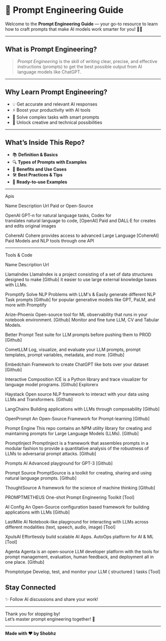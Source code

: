 # 🚀 Prompt Engineering Guide

Welcome to the **Prompt Engineering Guide** — your go-to resource to learn how to craft prompts that make AI models work smarter for you! 🤖✨

---

## What is Prompt Engineering?

> *Prompt Engineering* is the skill of writing clear, precise, and effective instructions (prompts) to get the best possible output from AI language models like ChatGPT.

---

## Why Learn Prompt Engineering?

- 💡 Get accurate and relevant AI responses  
- ⚡ Boost your productivity with AI tools  
- 🎯 Solve complex tasks with smart prompts  
- 🚀 Unlock creative and technical possibilities  

---

## What’s Inside This Repo?

- 📚 **Definition & Basics**  
- 🔍 **Types of Prompts with Examples**  
- 🎯 **Benefits and Use Cases**  
- 🛠️ **Best Practices & Tips**  
- 📂 **Ready-to-use Examples**  

---
Apis

Name	                             Description	                        Url	                     Paid or Open-Source

OpenAI	      GPT-n for natural language tasks, Codex for             
              translates natural language to code,                    [OpenAI]                      Paid
              and DALL·E for creates and edits original images   

CohereAI	    Cohere provides access to advanced Large Language       [CohereAI]	                  Paid
              Models and NLP tools through one API

-----

Tools & Code

Name	                                    Description	                                                          Url

LlamaIndex	         LlamaIndex is a project consisting of a set of data structures designed to make           [Github]
                     it easier to use large external knowledge bases with LLMs.	

Promptify	           Solve NLP Problems with LLM's & Easily generate different NLP Task prompts                [Github]
                     for popular generative models like GPT, PaLM, and more with Promptify	

Arize-Phoenix        Open-source tool for ML observability that runs in your notebook environment.             [Github]
                     Monitor and fine tune LLM, CV and Tabular Models.	

Better Prompt	       Test suite for LLM prompts before pushing them to PROD                                    [Github]

CometLLM	           Log, visualize, and evaluate your LLM prompts, prompt templates, 
                     prompt variables, metadata, and more.	                                                   [Github]

Embedchain	         Framework to create ChatGPT like bots over your dataset	                                 [Github]

Interactive 
Composition          ICE is a Python library and trace visualizer for language model programs.	               [Github]
Explorerx
                 
Haystack	           Open source NLP framework to interact with your data using LLMs and Transformers.	       [Github]

LangChainx	         Building applications with LLMs through composability	                                   [Github]

OpenPrompt	         An Open-Source Framework for Prompt-learning	                                             [Github]

Prompt Engine	       This repo contains an NPM utility library for creating and maintaining prompts 
                     for Large Language Models (LLMs).	                                                       [Github]

PromptInject	       PromptInject is a framework that assembles prompts in a modular fashion to 
                     provide a quantitative analysis of the robustness of LLMs to adversarial prompt attacks.	 [Github]

Prompts AI	         Advanced playground for GPT-3	                                                           [Github]

Prompt Source	       PromptSource is a toolkit for creating, sharing and using natural language prompts.	     [Github]

ThoughtSource	       A framework for the science of machine thinking	                                         [Github]

PROMPTMETHEUS	       One-shot Prompt Engineering Toolkit	                                                     [Tool]

AI Config	           An Open-Source configuration based framework for building applications with LLMs	         [Github]

LastMile AI	         Notebook-like playground for interacting with LLMs across different 
                     modalities (text, speech, audio, image)	                                                 [Tool]

XpulsAI	             Effortlessly build scalable AI Apps. AutoOps platform for AI & ML	                       [Tool]

Agenta	             Agenta is an open-source LLM developer platform with the tools for prompt management, 
                     evaluation, human feedback, and deployment all in one place.	                             [Github]

Promptotype	         Develop, test, and monitor your LLM { structured } tasks	                                 [Tool]


## Stay Connected

✨ Follow AI discussions and share your work!

---

Thank you for stopping by!  
Let’s master prompt engineering together! 🎉

---

**Made with ❤️ by Shobhz**
